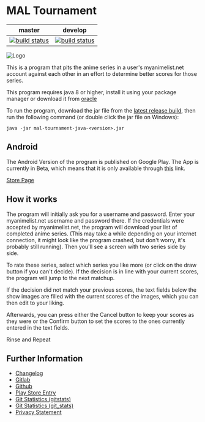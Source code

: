 # MAL Tournament

|master|develop|
|:----:|:-----:|
|[![build status](https://gitlab.namibsun.net/namboy94/anime-list-tournament/badges/master/build.svg)](https://gitlab.namibsun.net/namboy94/anime-list-tournament/commits/master)|[![build status](https://gitlab.namibsun.net/namboy94/anime-list-tournament/badges/develop/build.svg)](https://gitlab.namibsun.net/namboy94/anime-list-tournament/commits/develop)|

![Logo](anime-list-tournament-android/resources/playstore/art_assets/logo.png)

This is a program that pits the anime series in a user's myanimelist.net account against each other
in an effort to determine better scores for those series.

This program requires java 8 or higher, install it using your package manager or download it from
[oracle](http://www.oracle.com/technetwork/java/javase/downloads/)

To run the program, download the jar file from the [latest release build](https://github.com/namboy94/mal-tournament/releases),
then run the following command (or double click the jar file on Windows):

    java -jar mal-tournament-java-<version>.jar
    
## Android

The Android Version of the program is published on Google Play.
The App is currently in Beta, which means that it is only available
through [this](https://play.google.com/apps/testing/net.namibsun.maltourn.android) link.

[Store Page](https://play.google.com/store/apps/details?id=net.namibsun.maltourn.android)
    
## How it works

The program will initially ask you for a username and password. Enter your myanimelist.net username and password
there. If the credentials were accepted by myanimelist.net, the program will download your list of completed anime
series. (This may take a while depending on your internet connection, it might look like the program crashed, but don't
worry, it's probably still running). Then you'll see a screen with two series side by side.

To rate these series, select which series you like more (or click on the draw button if you can't decide). If the
decision is in line with your current scores, the program will jump to the next matchup.

If the decision did not match your previous scores, the text fields below the show images are filled with the
current scores of the images, which you can then edit to your liking.

Afterwards, you can press either the Cancel button to keep your scores as they were or the Confirm button to
set the scores to the ones currently entered in the text fields.

Rinse and Repeat

## Further Information

* [Changelog](https://gitlab.namibsun.net/namboy94/anime-list-tournament/raw/master/CHANGELOG)
* [Gitlab](https://gitlab.namibsun.net/namboy94/anime-list-tournament)
* [Github](https://github.com/namboy94/anime-list-tournament)
* [Play Store Entry](https://play.google.com/store/apps/details?id=net.namibsun.maltourn.android)
* [Git Statistics (gitstats)](https://gitstats.namibsun.net/gitstats/anime-list-tournament/index.html)
* [Git Statistics (git_stats)](https://gitstats.namibsun.net/git_stats/anime-list-tournament/index.html)
* [Privacy Statement](maltourn-android/resources/playstore/privacy_statement.txt)
